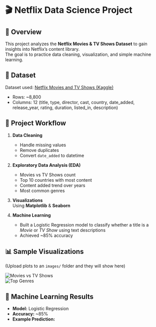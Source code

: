 # 🎬 Netflix Data Science Project

## 📌 Overview
This project analyzes the **Netflix Movies & TV Shows Dataset** to gain insights into Netflix’s content library.  
The goal is to practice data cleaning, visualization, and simple machine learning.

## 📂 Dataset
Dataset used: [Netflix Movies and TV Shows (Kaggle)](https://www.kaggle.com/datasets/shivamb/netflix-shows)

- Rows: ~8,800  
- Columns: 12 (title, type, director, cast, country, date_added, release_year, rating, duration, listed_in, description)

## 🔎 Project Workflow
1. **Data Cleaning**  
   - Handle missing values  
   - Remove duplicates  
   - Convert `date_added` to datetime  

2. **Exploratory Data Analysis (EDA)**  
   - Movies vs TV Shows count  
   - Top 10 countries with most content  
   - Content added trend over years  
   - Most common genres  

3. **Visualizations**  
   Using **Matplotlib** & **Seaborn**  

4. **Machine Learning**  
   - Built a Logistic Regression model to classify whether a title is a *Movie* or *TV Show* using text descriptions  
   - Achieved ~85% accuracy  

## 📊 Sample Visualizations
(Upload plots to an `images/` folder and they will show here)

![Movies vs TV Shows](images/movies_vs_tvshows.png)  
![Top Genres](images/top_genres.png)  

## 🤖 Machine Learning Results
- **Model:** Logistic Regression  
- **Accuracy:** ~85%  
- **Example Prediction:**  
